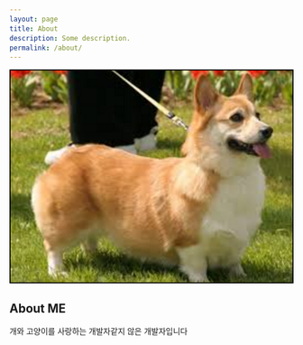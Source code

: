 ```yaml
---
layout: page
title: About
description: Some description.
permalink: /about/
---
```


<img itemprop="image" class="img-rounded" src="./images/웰시코기1.jpg" alt="Your Name">

## About ME

개와 고양이를 사랑하는
개발자같지 않은 개발자입니다

